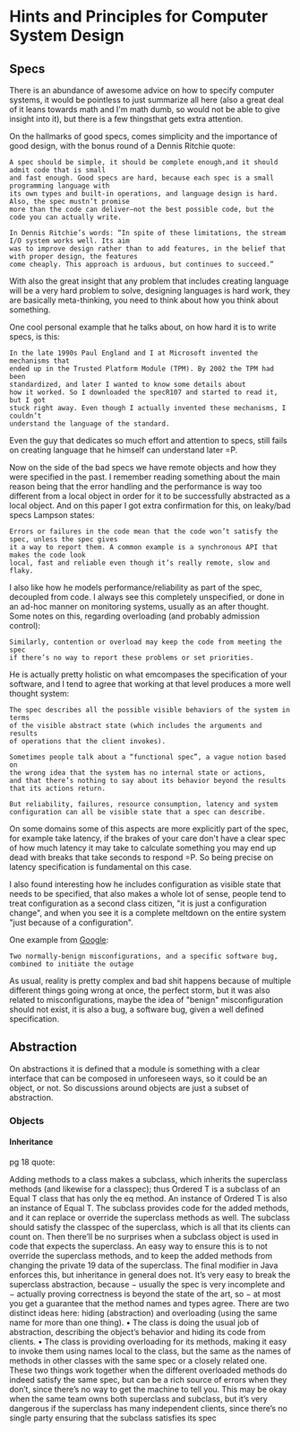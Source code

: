 # Hints and Principles for Computer System Design

## Specs

There is an abundance of awesome advice on how to specify computer systems,
it would be pointless to just summarize all here (also a great deal of it leans
towards math and I'm math dumb, so would not be able to give insight into it),
but there is a few thingsthat gets extra attention.

On the hallmarks of good specs, comes simplicity and the importance of
good design, with the bonus round of a Dennis Ritchie quote:

```
A spec should be simple, it should be complete enough,and it should admit code that is small
and fast enough. Good specs are hard, because each spec is a small programming language with
its own types and built-in operations, and language design is hard. Also, the spec mustn’t promise
more than the code can deliver—not the best possible code, but the code you can actually write.

In Dennis Ritchie’s words: “In spite of these limitations, the stream I/O system works well. Its aim
was to improve design rather than to add features, in the belief that with proper design, the features
come cheaply. This approach is arduous, but continues to succeed.”
```

With also the great insight that any problem that includes creating language will be
a very hard problem to solve, designing languages is hard work, they are basically
meta-thinking, you need to think about how you think about something.

One cool personal example that he talks about, on how hard it is
to write specs, is this:

```
In the late 1990s Paul England and I at Microsoft invented the mechanisms that
ended up in the Trusted Platform Module (TPM). By 2002 the TPM had been
standardized, and later I wanted to know some details about
how it worked. So I downloaded the specR107 and started to read it, but I got
stuck right away. Even though I actually invented these mechanisms, I couldn’t
understand the language of the standard.
```

Even the guy that dedicates so much effort and attention to specs, still fails
on creating language that he himself can understand later =P.

Now on the side of the bad specs we have remote objects and how they were
specified in the past. I remember reading something about the main reason
being that the error handling and the performance is way too different from a local
object in order for it to be successfully abstracted as a local object. And on this
paper I got extra confirmation for this, on leaky/bad specs Lampson states:

```
Errors or failures in the code mean that the code won’t satisfy the spec, unless the spec gives
it a way to report them. A common example is a synchronous API that makes the code look
local, fast and reliable even though it’s really remote, slow and flaky.
```

I also like how he models performance/reliability as part of the spec, decoupled
from code. I always see this completely unspecified, or done in an ad-hoc manner
on monitoring systems, usually as an after thought. Some notes on this, regarding
overloading (and probably admission control):

```
Similarly, contention or overload may keep the code from meeting the spec
if there’s no way to report these problems or set priorities.
```

He is actually pretty holistic on what emcompases the specification of
your software, and I tend to agree that working at that level produces
a more well thought system:

```
The spec describes all the possible visible behaviors of the system in terms
of the visible abstract state (which includes the arguments and results
of operations that the client invokes).

Sometimes people talk about a “functional spec”, a vague notion based on
the wrong idea that the system has no internal state or actions,
and that there’s nothing to say about its behavior beyond the results
that its actions return.

But reliability, failures, resource consumption, latency and system
configuration can all be visible state that a spec can describe.
```

On some domains some of this aspects are more explicitly part of the
spec, for example take latency, if the brakes of your care don't have
a clear spec of how much latency it may take to calculate something
you may end up dead with breaks that take seconds to respond =P.
So being precise on latency specification is fundamental on this case.

I also found interesting how he includes configuration as visible state
that needs to be specified, that also makes a whole lot of sense, people
tend to treat configuration as a second class citizen, "it is just a configuration
change", and when you see it is a complete meltdown on the entire system
"just because of a configuration".

One example from [Google](https://status.cloud.google.com/incident/cloud-networking/19009):

```
Two normally-benign misconfigurations, and a specific software bug,
combined to initiate the outage
```

As usual, reality is pretty complex and bad shit happens because 
of multiple different things going wrong at once, the perfect storm, but
it was also related to misconfigurations, maybe the idea of "benign"
misconfiguration should not exist, it is also a bug, a software bug,
given a well defined specification.

## Abstraction

On abstractions it is defined that a module is something with a clear
interface that can be composed in unforeseen ways, so it could be
an object, or not. So discussions around objects are just a subset
of abstraction.

### Objects

#### Inheritance

pg 18 quote:

Adding methods to a class makes a subclass, which inherits the superclass methods (and likewise for a classpec); thus Ordered T is a subclass of an Equal T class that has only the eq method.
An instance of Ordered T is also an instance of Equal T. The subclass provides code for the added
methods, and it can replace or override the superclass methods as well. The subclass should satisfy
the classpec of the superclass, which is all that its clients can count on. Then there’ll be no surprises
when a subclass object is used in code that expects the superclass. An easy way to ensure this is to
not override the superclass methods, and to keep the added methods from changing the private 
19
data of the superclass. The final modifier in Java enforces this, but inheritance in general does
not. It’s very easy to break the superclass abstraction, because
− usually the spec is very incomplete and
− actually proving correctness is beyond the state of the art, so
− at most you get a guarantee that the method names and types agree.
There are two distinct ideas here: hiding (abstraction) and overloading (using the same name
for more than one thing).
• The class is doing the usual job of abstraction, describing the object’s behavior and hiding its
code from clients.
• The class is providing overloading for its methods, making it easy to invoke them using names
local to the class, but the same as the names of methods in other classes with the same spec or
a closely related one.
These two things work together when the different overloaded methods do indeed satisfy the same
spec, but can be a rich source of errors when they don’t, since there’s no way to get the machine
to tell you. This may be okay when the same team owns both superclass and subclass, but it’s very
dangerous if the superclass has many independent clients, since there’s no single party ensuring
that the subclass satisfies its spec
